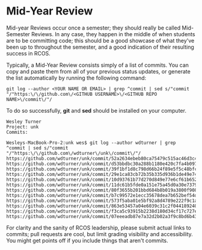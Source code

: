 # Mid-Year Review

Mid-year Reviews occur once a semester; they should really be called Mid-Semester Reviews.  In any case, they happen in the middle of when students are to be committing code; this should be a good showcase of what they've been up to throughout the semester, and a good indication of their resulting success in RCOS.

Typically, a Mid-Year Review consists simply of a list of commits.  You can copy and paste them from all of your previous status updates, or generate the list automatically by running the following command:

``git log --author <YOUR NAME OR EMAIL> | grep ^commit | sed s/"commit "/"https:\/\/github.com\/<GITHUB USERNAME>\/<GITHUB REPO NAME>\/commit\/"/``

To do so successfully, **git** and **sed** should be installed on your computer.

	Wesley Turner
	Project: unk
	Commits:

	Wesleys-MacBook-Pro-2:unk wes$ git log --author wdturner | grep ^commit | sed s/"commit "/"https:\/\/github.com\/wdturner\/unk\/commit\/"/
	https://github.com/wdturner/unk/commit/52a2634ebeb80ca75479c515ac46d3c4b4dac67d
	https://github.com/wdturner/unk/commit/d53bbdbc30a288b1180e420c7fa4b0977d119df7
	https://github.com/wdturner/unk/commit/39f1bf1d8c798d66b24f89e5f5c48bfcb9285854
	https://github.com/wdturner/unk/commit/29e1ca83cb72b35b335d936b1de49e749f56b967
	https://github.com/wdturner/unk/commit/10d93761b77d270d849e77e6cf61b652536d1bed
	https://github.com/wdturner/unk/commit/11dc61b5fde0a151e75a45d0a30e7379afcb1530
	https://github.com/wdturner/unk/commit/80f3655b201bbd684b8b019a3800f9080c0d858b
	https://github.com/wdturner/unk/commit/b7c99572e1ecc35678dea7b652bef54d38efee9a
	https://github.com/wdturner/unk/commit/573f5aba01e5bf92a8d4789e222f9c1a37dd9c39
	https://github.com/wdturner/unk/commit/863e53457a04e6039c31c2f04418924010e2cf60
	https://github.com/wdturner/unk/commit/f3ca5c93915b2238d180d34cf17c727e461399e0
	https://github.com/wdturner/unk/commit/07eeeadb87e7a32d2b02a3f9c8bd6b434ce77c70

For clarity and the sanity of RCOS leadership, please submit actual links to commits; pull requests are cool, but limit grading visibility and accessibility.  You might get points off if you include things that aren't commits.
